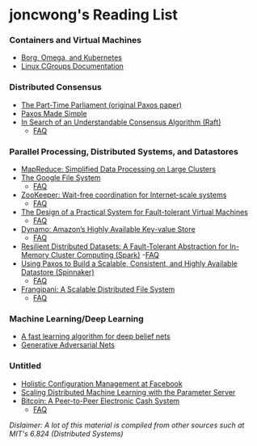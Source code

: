 # joncwong's Reading List 

### Containers and Virtual Machines
- [Borg, Omega, and Kubernetes](https://storage.googleapis.com/pub-tools-public-publication-data/pdf/44843.pdf)
- [Linux CGroups Documentation](https://www.kernel.org/doc/Documentation/cgroup-v1/cgroups.txt)

### Distributed Consensus
- [The Part-Time Parliament (original Paxos paper)](https://lamport.azurewebsites.net/pubs/lamport-paxos.pdf)
- [Paxos Made Simple](https://lamport.azurewebsites.net/pubs/paxos-simple.pdf)
- [In Search of an Understandable Consensus Algorithm (Raft)](https://pdos.csail.mit.edu/6.824/papers/raft-extended.pdf)
  - [FAQ](https://pdos.csail.mit.edu/6.824/papers/raft2-faq.txt)

### Parallel Processing, Distributed Systems, and Datastores
- [MapReduce: Simplified Data Processing on Large Clusters](https://pdos.csail.mit.edu/6.824/papers/mapreduce.pdf)
- [The Google File System](https://pdos.csail.mit.edu/6.824/papers/gfs.pdf)
  - [FAQ](https://pdos.csail.mit.edu/6.824/papers/gfs-faq.txt)
- [ZooKeeper: Wait-free coordination for Internet-scale systems](https://www.usenix.org/legacy/events/atc10/tech/full_papers/Hunt.pdf)
  - [FAQ](https://pdos.csail.mit.edu/6.824/papers/zookeeper-faq.txt)
- [The Design of a Practical System for Fault-tolerant Virtual Machines](https://pdos.csail.mit.edu/6.824/papers/vm-ft.pdf)
  - [FAQ](https://pdos.csail.mit.edu/6.824/papers/vm-ft-faq.txt)
- [Dynamo: Amazon’s Highly Available Key-value Store](https://pdos.csail.mit.edu/6.824/papers/dynamo.pdf)
  - [FAQ](https://pdos.csail.mit.edu/6.824/papers/dynamo-faq.txt)
- [Resilient Distributed Datasets: A Fault-Tolerant Abstraction for
In-Memory Cluster Computing (Spark)](https://pdos.csail.mit.edu/6.824/papers/zaharia-spark.pdf)
  -[FAQ](https://pdos.csail.mit.edu/6.824/papers/spark-faq.txt)
- [Using Paxos to Build a Scalable, Consistent,
and Highly Available Datastore (Spinnaker)](https://pdos.csail.mit.edu/6.824/papers/spinnaker.pdf)
  - [FAQ](https://pdos.csail.mit.edu/6.824/papers/spinnaker-faq.txt)
- [Frangipani: A Scalable Distributed File System](https://pdos.csail.mit.edu/6.824/papers/thekkath-frangipani.pdf)
  - [FAQ](https://pdos.csail.mit.edu/6.824/papers/frangipani-faq.txt)

### Machine Learning/Deep Learning
- [A fast learning algorithm for deep belief nets](https://www.cs.toronto.edu/~hinton/absps/fastnc.pdf)
- [Generative Adversarial Nets](https://papers.nips.cc/paper/5423-generative-adversarial-nets.pdf)

### Untitled
- [Holistic Configuration Management at Facebook](https://research.fb.com/wp-content/uploads/2016/11/holistic-configuration-management-at-facebook.pdf)
- [Scaling Distributed Machine Learning with the Parameter Server](https://pdos.csail.mit.edu/6.824/papers/parameter.pdf)
- [Bitcoin: A Peer-to-Peer Electronic Cash System](https://pdos.csail.mit.edu/6.824/papers/bitcoin.pdf)
  - [FAQ](https://pdos.csail.mit.edu/6.824/papers/bitcoin-faq.txt)
  
  

*Dislaimer: A lot of this material is compiled from other sources such at MIT's 6.824 (Distributed Systems)*
